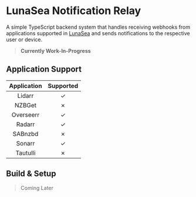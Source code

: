 # LunaSea Notification Relay

A simple TypeScript backend system that handles receiving webhooks from applications supported in [LunaSea](https://github.com/CometTools/LunaSea) and sends notifications to the respective user or device.

> **Currently Work-In-Progress**

## Application Support

| Application | Supported |
| :---------: | :-------: |
|   Lidarr    |  &check;  |
|   NZBGet    |  &cross;  |
|  Overseerr  |  &check;  |
|   Radarr    |  &check;  |
|   SABnzbd   |  &cross;  |
|   Sonarr    |  &check;  |
|  Tautulli   |  &cross;  |

## Build & Setup

> Coming Later
